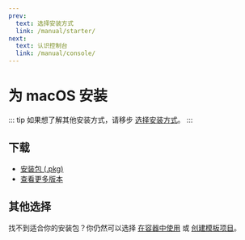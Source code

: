 ```yaml
---
prev:
  text: 选择安装方式
  link: /manual/starter/
next:
  text: 认识控制台
  link: /manual/console/
---
```


# 为 macOS 安装

::: tip
如果想了解其他安装方式，请移步 [选择安装方式](./index.md)。
:::

## 下载

- [安装包 (.pkg)](https://k.ilharp.cc/osx.pkg)
- [查看更多版本](https://github.com/koishijs/koishi-desktop/releases)

## 其他选择

找不到适合你的安装包？你仍然可以选择 [在容器中使用](./docker.md) 或 [创建模板项目](./boilerplate.md)。
